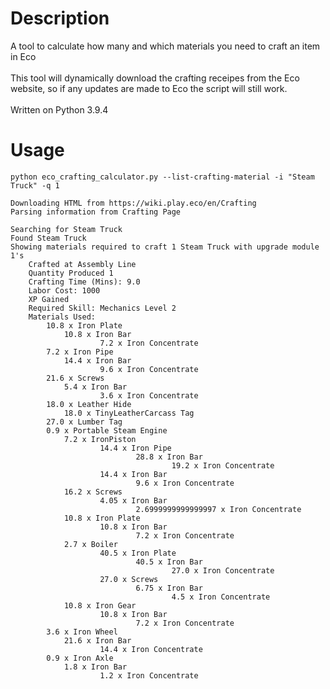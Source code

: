 # Description
A tool to calculate how many and which materials you need to craft an item in Eco
</br>
</br>This tool will dynamically download the crafting receipes from the Eco website, so if any updates are made to Eco the script will still work.
</br>
</br>Written on Python 3.9.4

# Usage
```
python eco_crafting_calculator.py --list-crafting-material -i "Steam Truck" -q 1

Downloading HTML from https://wiki.play.eco/en/Crafting
Parsing information from Crafting Page

Searching for Steam Truck
Found Steam Truck
Showing materials required to craft 1 Steam Truck with upgrade module 1's
	Crafted at Assembly Line
	Quantity Produced 1
	Crafting Time (Mins): 9.0
	Labor Cost: 1000
	XP Gained
	Required Skill: Mechanics Level 2
	Materials Used:
		10.8 x Iron Plate
			10.8 x Iron Bar
					7.2 x Iron Concentrate
		7.2 x Iron Pipe
			14.4 x Iron Bar
					9.6 x Iron Concentrate
		21.6 x Screws
			5.4 x Iron Bar
					3.6 x Iron Concentrate
		18.0 x Leather Hide
			18.0 x TinyLeatherCarcass Tag
		27.0 x Lumber Tag
		0.9 x Portable Steam Engine
			7.2 x IronPiston
					14.4 x Iron Pipe
							28.8 x Iron Bar
									19.2 x Iron Concentrate
					14.4 x Iron Bar
							9.6 x Iron Concentrate
			16.2 x Screws
					4.05 x Iron Bar
							2.6999999999999997 x Iron Concentrate
			10.8 x Iron Plate
					10.8 x Iron Bar
							7.2 x Iron Concentrate
			2.7 x Boiler
					40.5 x Iron Plate
							40.5 x Iron Bar
									27.0 x Iron Concentrate
					27.0 x Screws
							6.75 x Iron Bar
									4.5 x Iron Concentrate
			10.8 x Iron Gear
					10.8 x Iron Bar
							7.2 x Iron Concentrate
		3.6 x Iron Wheel
			21.6 x Iron Bar
					14.4 x Iron Concentrate
		0.9 x Iron Axle
			1.8 x Iron Bar
					1.2 x Iron Concentrate
```